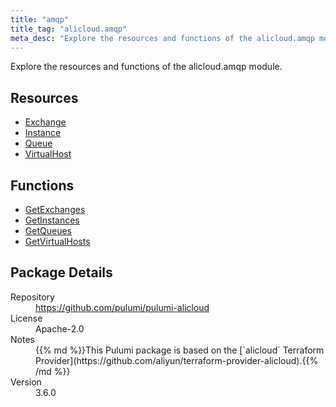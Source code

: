 ```yaml
---
title: "amqp"
title_tag: "alicloud.amqp"
meta_desc: "Explore the resources and functions of the alicloud.amqp module."
---
```


<!-- WARNING: this file was generated by Pulumi Docs Generator. -->
<!-- Do not edit by hand unless you're certain you know what you are doing! -->

Explore the resources and functions of the alicloud.amqp module.

<h2 id="resources">Resources</h2>
<ul class="api">
    <li><a href="exchange" title="Exchange"><span class="symbol resource"></span>Exchange</a></li>
    <li><a href="instance" title="Instance"><span class="symbol resource"></span>Instance</a></li>
    <li><a href="queue" title="Queue"><span class="symbol resource"></span>Queue</a></li>
    <li><a href="virtualhost" title="VirtualHost"><span class="symbol resource"></span>VirtualHost</a></li>
</ul>

<h2 id="functions">Functions</h2>
<ul class="api">
    <li><a href="getexchanges" title="GetExchanges"><span class="symbol function"></span>GetExchanges</a></li>
    <li><a href="getinstances" title="GetInstances"><span class="symbol function"></span>GetInstances</a></li>
    <li><a href="getqueues" title="GetQueues"><span class="symbol function"></span>GetQueues</a></li>
    <li><a href="getvirtualhosts" title="GetVirtualHosts"><span class="symbol function"></span>GetVirtualHosts</a></li>
</ul>

<h2 id="package-details">Package Details</h2>
<dl class="package-details">
	<dt>Repository</dt>
	<dd><a href="https://github.com/pulumi/pulumi-alicloud">https://github.com/pulumi/pulumi-alicloud</a></dd>
	<dt>License</dt>
	<dd>Apache-2.0</dd>
	<dt>Notes</dt>
	<dd>{{% md %}}This Pulumi package is based on the [`alicloud` Terraform Provider](https://github.com/aliyun/terraform-provider-alicloud).{{% /md %}}</dd>
	<dt>Version</dt>
	<dd>3.6.0</dd>
</dl>

